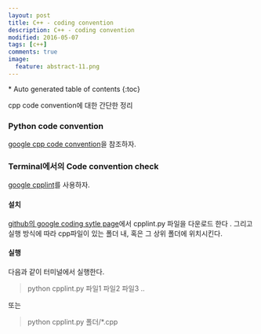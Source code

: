 ```yaml
---
layout: post
title: C++ - coding convention
description: C++ - coding convention
modified: 2016-05-07
tags: [c++]
comments: true
image:
  feature: abstract-11.png
---
```


<section id="table-of-contents" class="toc">
<div id="drawer" markdown="1">
*  Auto generated table of contents
{:toc}
</div>
</section><!-- /#table-of-contents -->


cpp code convention에 대한 간단한 정리 

### Python code convention

[google cpp code convention](https://google.github.io/styleguide/cppguide.html)을 참조하자.

### Terminal에서의 Code convention check

[google cpplint](https://github.com/google/styleguide/tree/gh-pages/cpplint)를 사용하자. 

#### 설치

[github의 google coding sytle page](https://github.com/google/styleguide/tree/gh-pages/cpplint)에서 cpplint.py 파일을 다운로드 한다 .
그리고 실행 방식에 따라 cpp파일이 있는 폴더 내, 혹은 그 상위 폴더에 위치시킨다. 

#### 실행

다음과 같이 터미널에서 실행한다. 

> python cpplint.py 파일1 파일2 파일3 ..

또는 

> python cpplint.py 폴더/*.cpp
